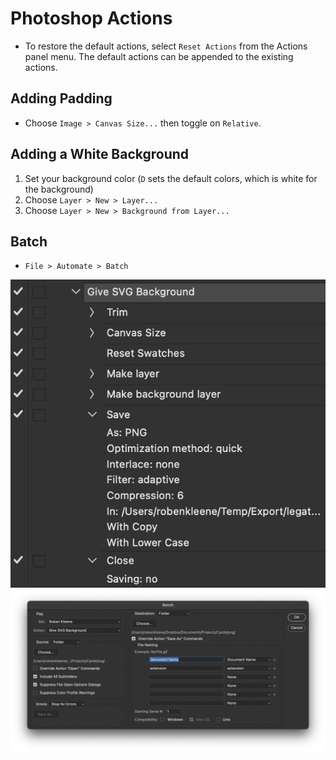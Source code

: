 # Photoshop Actions

- To restore the default actions, select `Reset Actions` from the Actions panel menu. The default actions can be appended to the existing actions.

## Adding Padding

- Choose `Image > Canvas Size...` then toggle on `Relative`.

## Adding a White Background

1. Set your background color (`D` sets the default colors, which is white for the background)
2. Choose `Layer > New > Layer...`
3. Choose `Layer > New > Background from Layer...`

## Batch

- `File > Automate > Batch`

![Action](assets/photoshop-action.png)
![Batch](assets/photoshop-batch.png)
